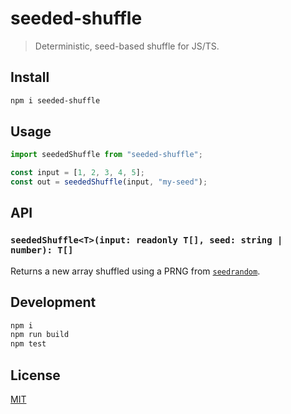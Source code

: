 # seeded-shuffle

> Deterministic, seed-based shuffle for JS/TS.

## Install

```bash
npm i seeded-shuffle
```

## Usage

```ts
import seededShuffle from "seeded-shuffle";

const input = [1, 2, 3, 4, 5];
const out = seededShuffle(input, "my-seed");
```

## API

### `seededShuffle<T>(input: readonly T[], seed: string | number): T[]`
Returns a new array shuffled using a PRNG from [`seedrandom`](https://www.npmjs.com/package/seedrandom).

## Development

```bash
npm i
npm run build
npm test
```

## License

[MIT](./LICENSE)
